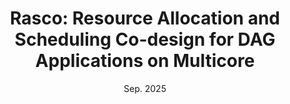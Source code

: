 ---
title: "Rasco: Resource Allocation and Scheduling Co-design for DAG Applications on Multicore"
collection: publications
category: conferences
permalink: /publications/emsoft-25-rasco
excerpt: # None
date: Sep. 2025
venue: 'ACM SIGBED International Conference on Embedded Software (EMSOFT)'
slidesurl: # None
paperurl: # None
citation: # 
---